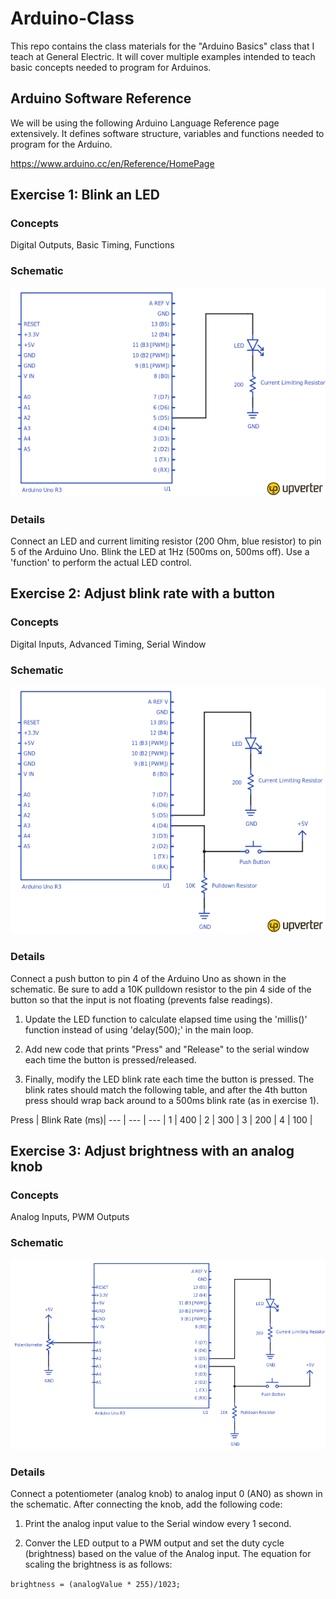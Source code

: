 # Arduino-Class
This repo contains the class materials for the "Arduino Basics" class that I teach at General Electric. It will cover multiple examples intended to teach basic concepts needed to program for Arduinos.

## Arduino Software Reference 
We will be using the following Arduino Language Reference page extensively. It defines software structure, variables and functions needed to program for the Arduino.

https://www.arduino.cc/en/Reference/HomePage

## Exercise 1: Blink an LED

### Concepts
Digital Outputs, Basic Timing, Functions

### Schematic
![Exercise 1](/schematics/exercise_1.png)

### Details
Connect an LED and current limiting resistor (200 Ohm, blue resistor) to pin 5 of the Arduino Uno. Blink the LED at 1Hz (500ms on, 500ms off). Use a 'function' to perform the actual LED control.


## Exercise 2: Adjust blink rate with a button

### Concepts
Digital Inputs, Advanced Timing, Serial Window

### Schematic
![Exercise 2](/schematics/exercise_2.png)

### Details
Connect a push button to pin 4 of the Arduino Uno as shown in the schematic. Be sure to add a 10K pulldown resistor to the pin 4 side of the button so that the input is not floating (prevents false readings). 

1. Update the LED function to calculate elapsed time using the 'millis()' function instead of using 'delay(500);' in the main loop.

2. Add new code that prints "Press" and "Release" to the serial window each time the button is pressed/released.

3. Finally, modify the LED blink rate each time the button is pressed. The blink rates should match the following table, and after the 4th button press should wrap back around to a 500ms blink rate (as in exercise 1).

Press | Blink Rate (ms)|
--- | --- | --- |
1 | 400 |
2 | 300 |
3 | 200 |
4 | 100 |


## Exercise 3: Adjust brightness with an analog knob

### Concepts
Analog Inputs, PWM Outputs

### Schematic
![Exercise 3](/schematics/exercise_3.png)

### Details
Connect a potentiometer (analog knob) to analog input 0 (AN0) as shown in the schematic. After connecting the knob, add the following code:

1. Print the analog input value to the Serial window every 1 second.

2. Conver the LED output to a PWM output and set the duty cycle (brightness) based on the value of the Analog input. The equation for scaling the brightness is as follows:

`brightness = (analogValue * 255)/1023;`



